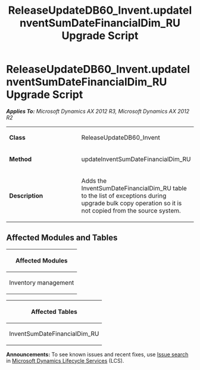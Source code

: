 ﻿---
title: ReleaseUpdateDB60_Invent.updateInventSumDateFinancialDim_RU Upgrade Script
TOCTitle: ReleaseUpdateDB60_Invent.updateInventSumDateFinancialDim_RU Upgrade Script
ms:assetid: 6be11761-e2cc-7b34-89a5-ad6d178971ca
ms:mtpsurl: https://msdn.microsoft.com/en-us/library/JJ685682(v=AX.60)
ms:contentKeyID: 49708883
ms.date: 05/18/2015
mtps_version: v=AX.60
---

# ReleaseUpdateDB60\_Invent.updateInventSumDateFinancialDim\_RU Upgrade Script 


_**Applies To:** Microsoft Dynamics AX 2012 R3, Microsoft Dynamics AX 2012 R2_

<table>
<colgroup>
<col style="width: 50%" />
<col style="width: 50%" />
</colgroup>
<tbody>
<tr class="odd">
<td><p><strong>Class</strong></p></td>
<td><p>ReleaseUpdateDB60_Invent</p></td>
</tr>
<tr class="even">
<td><p><strong>Method</strong></p></td>
<td><p>updateInventSumDateFinancialDim_RU</p></td>
</tr>
<tr class="odd">
<td><p><strong>Description</strong></p></td>
<td><p>Adds the InventSumDateFinancialDim_RU table to the list of exceptions during upgrade bulk copy operation so it is not copied from the source system.</p></td>
</tr>
</tbody>
</table>


## Affected Modules and Tables

<table>
<colgroup>
<col style="width: 100%" />
</colgroup>
<thead>
<tr class="header">
<th><p>Affected Modules</p></th>
</tr>
</thead>
<tbody>
<tr class="odd">
<td><p>Inventory management</p></td>
</tr>
</tbody>
</table>


<table>
<colgroup>
<col style="width: 100%" />
</colgroup>
<thead>
<tr class="header">
<th><p>Affected Tables</p></th>
</tr>
</thead>
<tbody>
<tr class="odd">
<td><p>InventSumDateFinancialDim_RU</p></td>
</tr>
</tbody>
</table>

  
**Announcements:** To see known issues and recent fixes, use [Issue search](http://go.microsoft.com/fwlink/?linkid=389258) in [Microsoft Dynamics Lifecycle Services](http://go.microsoft.com/fwlink/?linkid=306505) (LCS).


